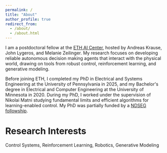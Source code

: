 ```yaml
---
permalink: /
title: "About"
author_profile: true
redirect_from: 
  - /about/
  - /about.html
---
```


I am a postdoctoral fellow at the [ETH AI Center](https://ai.ethz.ch/), hosted by Andreas Krause, John Lygeros, and Melanie Zeilinger. My research focuses on developing reliable autonomous decision making agents that interact with the physical world, drawing on tools from robust control, reinforcement learning, and generative modeling.

Before joining ETH, I completed my PhD in Electrical and Systems Engineering at the University of Pennsylvania in 2025, and my Bachelor's degree in Electrical and Computer Engineering at the University of Minnesota in 2020. During my PhD, I worked under the supervision of Nikolai Matni studying fundamental limits and efficient algorithms for learning-enabled control. My PhD was partially funded by a [NDSEG followship](https://ndseg.sysplus.com/).

Research Interests
======
Control Systems, Reinforcement Learning, Robotics, Generative Modeling
